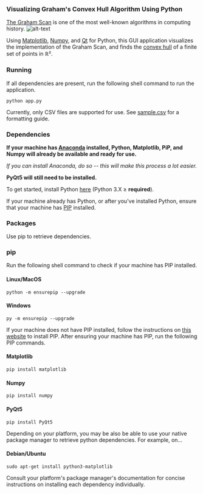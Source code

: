 ### Visualizing Graham's Convex Hull Algorithm Using Python
[The Graham Scan](https://mathweb.ucsd.edu/~ronspubs/72_10_convex_hull.pdf) is one of the most well-known algorithms in computing history.
![alt-text](https://github.com/johnma02/Convex-hull-visualization/blob/master/gscan.gif)


Using [Matplotlib](https://matplotlib.org/), [Numpy](https://numpy.org/), and [Qt](https://www.qt.io/qt-for-python) for Python, this GUI application visualizes the implementation of the Graham Scan, and finds the [convex hull](https://mathworld.wolfram.com/ConvexHull.html) of a finite set of points in ℝ².


### Running
If all dependencies are present, run the following shell command to run the application.
```shell
python app.py
```

Currently, only CSV files are supported for use. See [sample.csv](https://github.com/johnma02/Convex-hull-visualization/blob/master/csv_sample_files/sample.csv) for a formatting guide.


### Dependencies
**If your machine has [Anaconda](https://www.anaconda.com/) installed, Python, Matplotlib, PiP, and Numpy will already be available and ready for use.**


*If you can install Anaconda, do so -- this will make this process a lot easier.*


**PyQt5 will still need to be installed.**


To get started, install Python [here](https://www.python.org/downloads/) (Python 3.X ≥ **required**).


If your machine already has Python, or after you've installed Python, ensure that your machine has [PIP](https://pypi.org/project/pip/) installed. 

### Packages
Use pip to retrieve dependencies.
### pip

Run the following shell command to check if your machine has PIP installed.
#### Linux/MacOS
```shell
python -m ensurepip --upgrade
```
#### Windows
```shell
py -m ensurepip --upgrade
```
If your machine does not have PIP installed, follow the instructions on [this website](https://pip.pypa.io/en/stable/installation/) to install PIP.
After ensuring your machine has PIP, run the following PIP commands.
#### Matplotlib
```shell
pip install matplotlib
```
#### Numpy
```shell
pip install numpy
```
#### PyQt5
```shell
pip install PyQt5
```


Depending on your platform, you may be also be able to use your native package manager to retrieve python dependencies. For example, on...
#### Debian/Ubuntu
```shell
sudo apt-get install python3-matplotlib
```


Consult your platform's package manager's documentation for concise instructions on installing each dependency individually.
